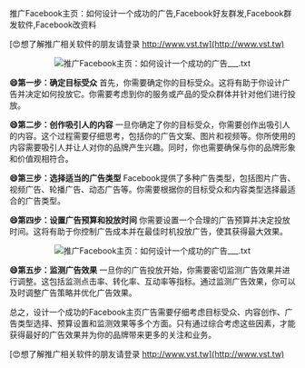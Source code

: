 推广Facebook主页：如何设计一个成功的广告,Facebook好友群发,Facebook群发软件,Facebook改资料

[😍想了解推广相关软件的朋友请登录 http://www.vst.tw](http://www.vst.tw)

 <center><img src="https://vst.tw/MP4/tuiguang/png/0.png" alt="推广Facebook主页：如何设计一个成功的广告___.txt"></center>

**😄第一步：确定目标受众**
首先，你需要确定你的目标受众。这将有助于你设计广告并决定如何投放它。你需要考虑到你的服务或产品的受众群体并针对他们进行投放。

**😄第二步：创作吸引人的内容**
一旦你确定了你的目标受众，你需要创作出吸引人的内容。这个过程需要仔细思考，包括你的广告文案、图片和视频等。你所使用的内容需要吸引人并让人对你的品牌产生兴趣。同时，你也需要确保与你的品牌形象和价值观相符合。

**😄第三步：选择适当的广告类型**
Facebook提供了多种广告类型，包括图片广告、视频广告、轮播广告、动态广告等。你需要根据你的目标受众和内容类型选择最适合的广告类型。

**😄第四步：设置广告预算和投放时间**
你需要设置一个合理的广告预算并决定投放时间。这将有助于你控制广告成本并在最佳时机投放广告，使其获得最大效果。

 <center><img src="https://vst.tw/MP4/tuiguang/png/0.png" alt="推广Facebook主页：如何设计一个成功的广告___.txt"></center>

**😄第五步：监测广告效果**
一旦你的广告投放开始，你需要密切监测广告效果并进行调整。这包括监测点击率、转化率、互动率等指标。通过监测广告效果，你可以及时调整广告策略并优化广告效果。

总之，设计一个成功的Facebook主页广告需要仔细考虑目标受众、内容创作、广告类型选择、预算设置和监测效果等多个方面。只有通过综合考虑这些因素，才能获得最好的广告效果并为你的品牌带来更多的关注和业务。

[😍想了解推广相关软件的朋友请登录 http://www.vst.tw](http://www.vst.tw)



